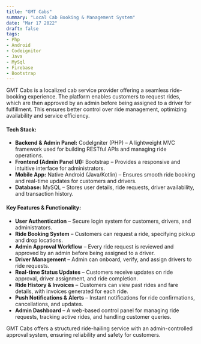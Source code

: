 ```yaml
---
title: "GMT Cabs"
summary: "Local Cab Booking & Management System"
date: "Mar 17 2022"
draft: false
tags:
- Php
- Android
- Codeignitor
- Java
- MySql
- Firebase
- Bootstrap
---
```


GMT Cabs is a localized cab service provider offering a seamless ride-booking experience. The platform enables customers to request rides, which are then approved by an admin before being assigned to a driver for fulfillment. This ensures better control over ride management, optimizing availability and service efficiency.

#### Tech Stack:

- <b>Backend & Admin Panel:</b> CodeIgniter (PHP) – A lightweight MVC framework used for building RESTful APIs and managing ride operations.
- <b>Frontend (Admin Panel UI):</b> Bootstrap – Provides a responsive and intuitive interface for administrators.
- <b>Mobile App:</b> Native Android (Java/Kotlin) – Ensures smooth ride booking and real-time updates for customers and drivers.
- <b>Database:</b> MySQL – Stores user details, ride requests, driver availability, and transaction history.

#### Key Features & Functionality:

- <b>User Authentication</b> – Secure login system for customers, drivers, and administrators.
- <b>Ride Booking System</b> – Customers can request a ride, specifying pickup and drop locations.
- <b>Admin Approval Workflow</b> – Every ride request is reviewed and approved by an admin before being assigned to a driver.
- <b>Driver Management</b> – Admin can onboard, verify, and assign drivers to ride requests.
- <b>Real-time Status Updates</b> – Customers receive updates on ride approval, driver assignment, and ride completion.
- <b>Ride History & Invoices</b> – Customers can view past rides and fare details, with invoices generated for each ride.
- <b>Push Notifications & Alerts</b> – Instant notifications for ride confirmations, cancellations, and updates.
- <b>Admin Dashboard</b> – A web-based control panel for managing ride requests, tracking active rides, and handling customer queries.

GMT Cabs offers a structured ride-hailing service with an admin-controlled approval system, ensuring reliability and safety for customers.